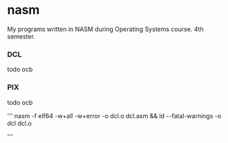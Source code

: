 # nasm
My programs written in NASM during Operating Systems course. 4th semester.

### DCL

todo ocb

### PIX

todo ocb


'''
nasm -f elf64 -w+all -w+error -o dcl.o dcl.asm && ld --fatal-warnings -o dcl dcl.o

'''

